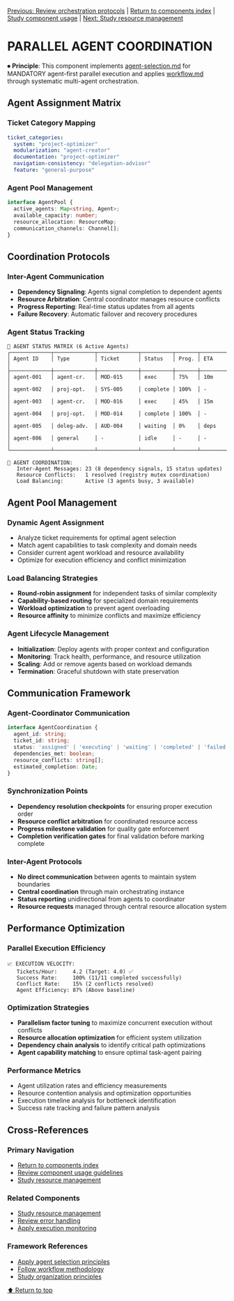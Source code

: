 
[Previous: Review orchestration protocols](orchestration-protocols.md) | [Return to components index](README.md) | [Study component usage](../../components/COMPONENT_USAGE.md) | [Next: Study resource management](parallel-resource-management.md)

# PARALLEL AGENT COORDINATION

⏺ **Principle**: This component implements [agent-selection.md](../../principles/agent-selection.md) for MANDATORY agent-first parallel execution and applies [workflow.md](../../principles/workflow.md) through systematic multi-agent orchestration.

## Agent Assignment Matrix

### Ticket Category Mapping
```yaml
ticket_categories:
  system: "project-optimizer"
  modularization: "agent-creator"
  documentation: "project-optimizer"
  navigation-consistency: "delegation-advisor"
  feature: "general-purpose"
```

### Agent Pool Management
```typescript
interface AgentPool {
  active_agents: Map<string, Agent>;
  available_capacity: number;
  resource_allocation: ResourceMap;
  communication_channels: Channel[];
}
```

## Coordination Protocols

### Inter-Agent Communication
- **Dependency Signaling**: Agents signal completion to dependent agents
- **Resource Arbitration**: Central coordinator manages resource conflicts
- **Progress Reporting**: Real-time status updates from all agents
- **Failure Recovery**: Automatic failover and recovery procedures

### Agent Status Tracking
```
🤖 AGENT STATUS MATRIX (6 Active Agents)
┌─────────────┬─────────────┬─────────────┬──────────┬───────┬─────────┐
│ Agent ID    │ Type        │ Ticket      │ Status   │ Prog. │ ETA     │
├─────────────┼─────────────┼─────────────┼──────────┼───────┼─────────┤
│ agent-001   │ agent-cr.   │ MOD-015     │ exec     │ 75%   │ 10m     │
│ agent-002   │ proj-opt.   │ SYS-005     │ complete │ 100%  │ -       │
│ agent-003   │ agent-cr.   │ MOD-016     │ exec     │ 45%   │ 15m     │
│ agent-004   │ proj-opt.   │ MOD-014     │ complete │ 100%  │ -       │
│ agent-005   │ deleg-adv.  │ AUD-004     │ waiting  │ 0%    │ deps    │
│ agent-006   │ general     │ -           │ idle     │ -     │ -       │
└─────────────┴─────────────┴─────────────┴──────────┴───────┴─────────┘

🔄 AGENT COORDINATION:
   Inter-Agent Messages: 23 (8 dependency signals, 15 status updates)
   Resource Conflicts:   1 resolved (registry mutex coordination)
   Load Balancing:       Active (3 agents busy, 3 available)
```

## Agent Pool Management

### Dynamic Agent Assignment
- Analyze ticket requirements for optimal agent selection
- Match agent capabilities to task complexity and domain needs
- Consider current agent workload and resource availability
- Optimize for execution efficiency and conflict minimization

### Load Balancing Strategies
- **Round-robin assignment** for independent tasks of similar complexity
- **Capability-based routing** for specialized domain requirements
- **Workload optimization** to prevent agent overloading
- **Resource affinity** to minimize conflicts and maximize efficiency

### Agent Lifecycle Management
- **Initialization**: Deploy agents with proper context and configuration
- **Monitoring**: Track health, performance, and resource utilization
- **Scaling**: Add or remove agents based on workload demands
- **Termination**: Graceful shutdown with state preservation

## Communication Framework

### Agent-Coordinator Communication
```typescript
interface AgentCoordination {
  agent_id: string;
  ticket_id: string;
  status: 'assigned' | 'executing' | 'waiting' | 'completed' | 'failed';
  dependencies_met: boolean;
  resource_conflicts: string[];
  estimated_completion: Date;
}
```

### Synchronization Points
- **Dependency resolution checkpoints** for ensuring proper execution order
- **Resource conflict arbitration** for coordinated resource access
- **Progress milestone validation** for quality gate enforcement
- **Completion verification gates** for final validation before marking complete

### Inter-Agent Protocols
- **No direct communication** between agents to maintain system boundaries
- **Central coordination** through main orchestrating instance
- **Status reporting** unidirectional from agents to coordinator
- **Resource requests** managed through central resource allocation system

## Performance Optimization

### Parallel Execution Efficiency
```
📈 EXECUTION VELOCITY:
   Tickets/Hour:     4.2 (Target: 4.0) ✅
   Success Rate:     100% (11/11 completed successfully)
   Conflict Rate:    15% (2 conflicts resolved)
   Agent Efficiency: 87% (Above baseline)
```

### Optimization Strategies
- **Parallelism factor tuning** to maximize concurrent execution without conflicts
- **Resource allocation optimization** for efficient system utilization
- **Dependency chain analysis** to identify critical path optimizations
- **Agent capability matching** to ensure optimal task-agent pairing

### Performance Metrics
- Agent utilization rates and efficiency measurements
- Resource contention analysis and optimization opportunities
- Execution timeline analysis for bottleneck identification
- Success rate tracking and failure pattern analysis

## Cross-References

### Primary Navigation
- [Return to components index](README.md)
- [Review component usage guidelines](../../components/COMPONENT_USAGE.md)
- [Study resource management](parallel-resource-management.md)

### Related Components
- [Study resource management](parallel-resource-management.md)
- [Review error handling](parallel-error-handling.md)
- [Apply execution monitoring](agent-status-monitoring.md)

### Framework References
- [Apply agent selection principles](../../principles/agent-selection.md)
- [Follow workflow methodology](../../principles/workflow.md)
- [Study organization principles](../../principles/organization.md)

[⬆ Return to top](#parallel-agent-coordination)
